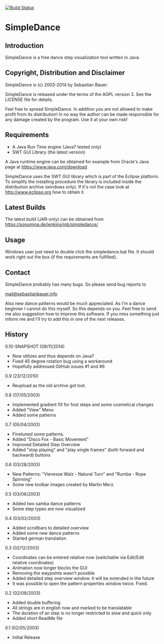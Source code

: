 [![Build Status](https://sonumina.de/jenkins/buildStatus/icon?job=simpledance)](https://sonumina.de/jenkins/job/simpledance/)

SimpleDance
===========

Introduction
------------

SimpleDance is a free dance step visualization tool written in Java.

Copyright, Distribution and Disclaimer
--------------------------------------

SimpleDance is (c) 2003-2014 by Sebastian Bauer.

SimpleDance is released under the terms of the AGPL version 3.
See the LICENSE file for details.

Feel free to spread SimpleDance. In addition you are not allowed
to make profit from its distribution! In no way the author can be
made responsible for any damage created by the program. Use it at
your own risk!

Requirements
------------

 - A Java Run Time engine (Java7 tested only)
 - SWT GUI Library (the latest version)

A Java runtime engine can be obtained for example from
Oracle's Java page at
 https://www.java.com/download

SimpleDance uses the SWT GUI library which is part of the Eclipse
platform. To simplify the installing procedure the library is included
inside the distribution archive (windows only). If it's not the case
look at http://www.eclipse.org how to obtain it.

Latest Builds
-------------

The latest build (JAR-only) can be obtained from
 https://sonumina.de/jenkins/job/simpledance/

Usage
-----
Windows user just need to double click the simpledance.bat file. It
should work right out the box (if the requirements are fulfilled).


Contact
-------
SimpleDance probably has many bugs. So please send bug reports to

 [mail@sebastianbauer.info](mailto:mail@sebastianbauer.info)

Also new dance patterns would be much appreciated. As I'm a dance
beginner I cannot do this myself. So this depends on you.
Feel free to send me also suggestion how to improve this software.
If you miss something just inform me and I'll try to add this in
one of the next releases.

History
-------

0.10-SNAPSHOT (09/11/2014)

 - Now utilizes and thus depends on Java7
 - Fixed 45 degree rotation bug using a workaround
 - Hopefully addressed GitHub issues #1 and #6

0.9 (23/12/2010)

 - Reupload as the old archive got lost.

0.8 (07/05/2003)

 - Implemented gradient fill for foot steps and some cosmetical changes
 - Added "View" Menu
 - Added some patterns

0.7 (05/04/2003)

 - Finetuned some patterns.
 - Added "Disco Fox - Basic Movement"
 - Improved Detailed Step Overview
 - Added "stop playing" and "play single frames" (both forward and
   backward) buttons

0.6 (03/28/2003)

 - New Patterns: "Vienesse Walz - Natural Turn" and "Rumba - Rope Spinning"
 - Some new toolbar images created by Martin Merz.

0.5 (03/06/2003)

 - Added two samba dance patterns
 - Some step types are now visualized

0.4 (03/02/2003)

 - Added scrollbars to detailed overview
 - Added some new dance patterns
 - Started german translation

0.3 (02/12/2003)

 - Coordinates can be entered relative now
   (switchable via Edit/Edit relative coordinates)
 - Animation now longer blocks the GUI
 - Removing the waypoints wasn't possible
 - Added detailed step overview window. It will be extended in
   the future
 - It was possible to open the pattern properties window twice.
   Fixed.

0.2 (02/08/2003)

 - Added double buffering
 - All strings are in english now and marked to be translatable
 - The duration of an step is no longer restricted to slow and quick only
 - Added short ReadMe file

0.1 (02/05/2003)

 - Initial Release


